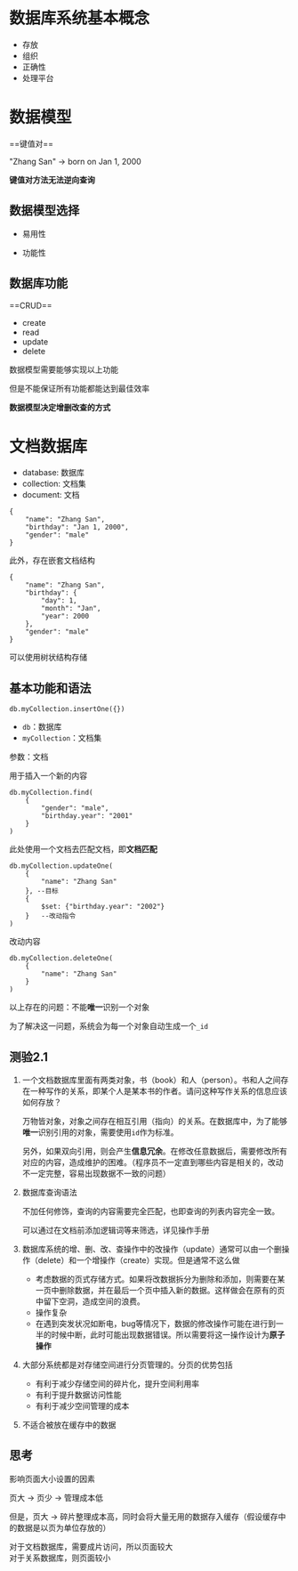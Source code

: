 # 数据库系统基本概念

- 存放
- 组织
- 正确性
- 处理平台



# 数据模型

==键值对==

"Zhang San" &rarr; born on Jan 1, 2000

**键值对方法无法逆向查询**


## 数据模型选择

- 易用性

- 功能性



## 数据库功能

==CRUD==

- create
- read
- update
- delete



数据模型需要能够实现以上功能

但是不能保证所有功能都能达到最佳效率



**数据模型决定增删改查的方式**



# 文档数据库

- database: 数据库
- collection: 文档集
- document: 文档

```mysql
{
	"name": "Zhang San",
	"birthday": "Jan 1, 2000",
	"gender": "male"
}
```

此外，存在嵌套文档结构

```mysql
{
	"name": "Zhang San",
	"birthday": {
		"day": 1,
		"month": "Jan",
		"year": 2000
	},
	"gender": "male"
}
```

可以使用树状结构存储



## 基本功能和语法

```mysql
db.myCollection.insertOne({})
```

- `db`：数据库
- `myCollection`：文档集

参数：文档

用于插入一个新的内容



```mysql
db.myCollection.find(
	{
    	"gender": "male",
    	"birthday.year": "2001"
    }
)
```

此处使用一个文档去匹配文档，即**文档匹配**



```mysql
db.myCollection.updateOne(
	{
    	"name": "Zhang San"
    }, --目标
    {
    	$set: {"birthday.year": "2002"}
    }	--改动指令
)
```

改动内容



```mysql
db.myCollection.deleteOne(
	{
    	"name": "Zhang San"
    }
)
```



以上存在的问题：不能**唯一**识别一个对象

为了解决这一问题，系统会为每一个对象自动生成一个`_id`

## 测验2.1

1. 一个文档数据库里面有两类对象，书（book）和人（person）。书和人之间存在一种写作的关系，即某个人是某本书的作者。请问这种写作关系的信息应该如何存放？
   
   万物皆对象，对象之间存在相互引用（指向）的关系。在数据库中，为了能够**唯一**识别引用的对象，需要使用`id`作为标准。

   另外，如果双向引用，则会产生**信息冗余**。在修改任意数据后，需要修改所有对应的内容，造成维护的困难。（程序员不一定直到哪些内容是相关的，改动不一定完整，容易出现数据不一致的问题）

2. 数据库查询语法
   
   不加任何修饰，查询的内容需要完全匹配，也即查询的列表内容完全一致。

   可以通过在文档前添加逻辑词等来筛选，详见操作手册

3. 数据库系统的增、删、改、查操作中的改操作（update）通常可以由一个删操作（delete）和一个增操作（create）实现。但是通常不这么做
   
   - 考虑数据的页式存储方式。如果将改数据拆分为删除和添加，则需要在某一页中删除数据，并在最后一个页中插入新的数据。这样做会在原有的页中留下空洞，造成空间的浪费。
   - 操作复杂
   - 在遇到突发状况如断电，bug等情况下，数据的修改操作可能在进行到一半的时候中断，此时可能出现数据错误。所以需要将这一操作设计为**原子操作**

4. 大部分系统都是对存储空间进行分页管理的。分页的优势包括
   
   - 有利于减少存储空间的碎片化，提升空间利用率
   - 有利于提升数据访问性能
   - 有利于减少空间管理的成本

5. 不适合被放在缓存中的数据
   

## 思考

影响页面大小设置的因素

页大 $\rightarrow$ 页少 $\rightarrow$ 管理成本低

但是，页大 $\rightarrow$ 碎片整理成本高，同时会将大量无用的数据存入缓存（假设缓存中的数据是以页为单位存放的）

对于文档数据库，需要成片访问，所以页面较大 \
对于关系数据库，则页面较小


